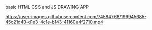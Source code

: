 basic HTML CSS and JS DRAWING APP

https://user-images.githubusercontent.com/74584768/196945685-45c21d40-d1e3-4c1e-b143-41160a4f2710.mp4

